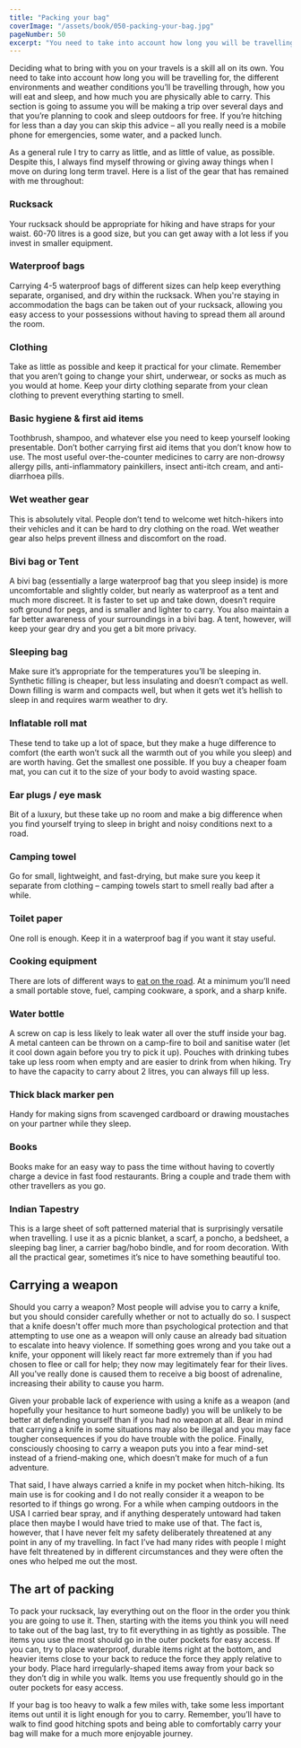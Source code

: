 ```yaml
---
title: "Packing your bag"
coverImage: "/assets/book/050-packing-your-bag.jpg"
pageNumber: 50
excerpt: "You need to take into account how long you will be travelling for, the different environments and weather conditions you’ll be travelling through, how you will eat and sleep, and how much you are physically able to carry."
---
```


Deciding what to bring with you on your travels is a skill all on its own. You need to take into account how long you will be travelling for, the different environments and weather conditions you’ll be travelling through, how you will eat and sleep, and how much you are physically able to carry.
This section is going to assume you will be making a trip over several days and that you’re planning to cook and sleep outdoors for free. If you’re hitching for less than a day you can skip this advice – all you really need is a mobile phone for emergencies, some water, and a packed lunch.

As a general rule I try to carry as little, and as little of value, as possible. Despite this, I always find myself throwing or giving away things when I move on during long term travel. Here is a list of the gear that has remained with me throughout:

### Rucksack

Your rucksack should be appropriate for hiking and have straps for your waist. 60-70 litres is a good size, but you can get away with a lot less if you invest in smaller equipment.

### Waterproof bags

Carrying 4-5 waterproof bags of different sizes can help keep everything separate, organised, and dry within the rucksack. When you're staying in accommodation the bags can be taken out of your rucksack, allowing you easy access to your possessions without having to spread them all around the room.

### Clothing

Take as little as possible and keep it practical for your climate. Remember that you aren’t going to change your shirt, underwear, or socks as much as you would at home. Keep your dirty clothing separate from your clean clothing to prevent everything starting to smell.

### Basic hygiene & first aid items

Toothbrush, shampoo, and whatever else you need to keep yourself looking presentable. Don’t bother carrying first aid items that you don’t know how to use. The most useful over-the-counter medicines to carry are non-drowsy allergy pills, anti-inflammatory painkillers, insect anti-itch cream, and anti-diarrhoea pills.

### Wet weather gear

This is absolutely vital. People don’t tend to welcome wet hitch-hikers into their vehicles and it can be hard to dry clothing on the road. Wet weather gear also helps prevent illness and discomfort on the road.

### Bivi bag or Tent

A bivi bag (essentially a large waterproof bag that you sleep inside) is more uncomfortable and slightly colder, but nearly as waterproof as a tent and much more discreet. It is faster to set up and take down, doesn’t require soft ground for pegs, and is smaller and lighter to carry. You also maintain a far better awareness of your surroundings in a bivi bag. A tent, however, will keep your gear dry and you get a bit more privacy.

### Sleeping bag

Make sure it’s appropriate for the temperatures you’ll be sleeping in. Synthetic filling is cheaper, but less insulating and doesn’t compact as well. Down filling is warm and compacts well, but when it gets wet it’s hellish to sleep in and requires warm weather to dry.

### Inflatable roll mat

These tend to take up a lot of space, but they make a huge difference to comfort (the earth won’t suck all the warmth out of you while you sleep) and are worth having. Get the smallest one possible. If you buy a cheaper foam mat, you can cut it to the size of your body to avoid wasting space.

### Ear plugs / eye mask

Bit of a luxury, but these take up no room and make a big difference when you find yourself trying to sleep in bright and noisy conditions next to a road.

### Camping towel

Go for small, lightweight, and fast-drying, but make sure you keep it separate from clothing – camping towels start to smell really bad after a while.

### Toilet paper

One roll is enough. Keep it in a waterproof bag if you want it stay useful.

### Cooking equipment

There are lots of different ways to [eat on the road](/book/092-eating-on-the-road). At a minimum you’ll need a small portable stove, fuel, camping cookware, a spork, and a sharp knife.

### Water bottle

A screw on cap is less likely to leak water all over the stuff inside your bag. A metal canteen can be thrown on a camp-fire to boil and sanitise water (let it cool down again before you try to pick it up). Pouches with drinking tubes take up less room when empty and are easier to drink from when hiking. Try to have the capacity to carry about 2 litres, you can always fill up less.

### Thick black marker pen

Handy for making signs from scavenged cardboard or drawing moustaches on your partner while they sleep.

### Books

Books make for an easy way to pass the time without having to covertly charge a device in fast food restaurants. Bring a couple and trade them with other travellers as you go.

### Indian Tapestry

This is a large sheet of soft patterned material that is surprisingly versatile when travelling. I use it as a picnic blanket, a scarf, a poncho, a bedsheet, a sleeping bag liner, a carrier bag/hobo bindle, and for room decoration. With all the practical gear, sometimes it’s nice to have something beautiful too.

## Carrying a weapon

Should you carry a weapon? Most people will advise you to carry a knife, but you should consider carefully whether or not to actually do so. I suspect that a knife doesn't offer much more than psychological protection and that attempting to use one as a weapon will only cause an already bad situation to escalate into heavy violence. If something goes wrong and you take out a knife, your opponent will likely react far more extremely than if you had chosen to flee or call for help; they now may legitimately fear for their lives. All you've really done is caused them to receive a big boost of adrenaline, increasing their ability to cause you harm.

Given your probable lack of experience with using a knife as a weapon (and hopefully your hesitance to hurt someone badly) you will be unlikely to be better at defending yourself than if you had no weapon at all. Bear in mind that carrying a knife in some situations may also be illegal and you may face tougher consequences if you do have trouble with the police. Finally, consciously choosing to carry a weapon puts you into a fear mind-set instead of a friend-making one, which doesn’t make for much of a fun adventure.

That said, I have always carried a knife in my pocket when hitch-hiking. Its main use is for cooking and I do not really consider it a weapon to be resorted to if things go wrong. For a while when camping outdoors in the USA I carried bear spray, and if anything desperately untoward had taken place then maybe I would have tried to make use of that. The fact is, however, that I have never felt my safety deliberately threatened at any point in any of my travelling. In fact I’ve had many rides with people I might have felt threatened by in different circumstances and they were often the ones who helped me out the most.

## The art of packing

To pack your rucksack, lay everything out on the floor in the order you think you are going to use it. Then, starting with the items you think you will need to take out of the bag last, try to fit everything in as tightly as possible. The items you use the most should go in the outer pockets for easy access. If you can, try to place waterproof, durable items right at the bottom, and heavier items close to your back to reduce the force they apply relative to your body. Place hard irregularly-shaped items away from your back so they don’t dig in while you walk. Items you use frequently should go in the outer pockets for easy access.

If your bag is too heavy to walk a few miles with, take some less important items out until it is light enough for you to carry. Remember, you’ll have to walk to find good hitching spots and being able to comfortably carry your bag will make for a much more enjoyable journey.
